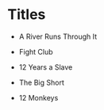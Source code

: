 # Titles



- A River Runs Through It

- Fight Club

- 12 Years a Slave

- The Big Short

- 12 Monkeys
